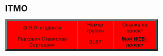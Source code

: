 # ITMO
<html>
<table border="5" bgcolor="red">
<tr align="center" valign="middle">
  <td>Ф.И.О. студента</td>
  <td>Номер группы</td>
  <td>Ссылка на проект</td>
</tr>
<tr align="center" valign="middle">
  <td>Левкович Станислав Сергеевич</td>
  <td>3157</td>
  <td><b><i><a href="http://1-dot-pine70apple.appspot.com/">Мой WEB-проект</a></i></b></td>
</tr>
</table>
</html>
